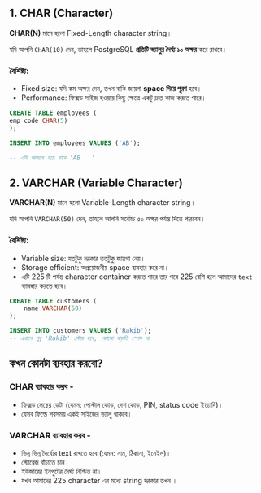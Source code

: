 
## 1. CHAR (Character)

**CHAR(N)** মানে হলো Fixed-Length character string।

যদি আপনি `CHAR(10)` দেন, তাহলে PostgreSQL **প্রতিটি ভ্যালুর দৈর্ঘ্য ১০ অক্ষর** করে রাখবে।

### বৈশিষ্ট্য:

- Fixed size: যদি কম অক্ষর দেন, তখন বাকি জায়গা **space দিয়ে পূরণ** হবে।
- Performance: ফিক্সড সাইজ হওয়ায় কিছু ক্ষেত্রে একটু দ্রুত কাজ করতে পারে।

```sql
CREATE TABLE employees (
emp_code CHAR(5)
);

INSERT INTO employees VALUES ('AB');

-- এটা আসলে হয়ে যাবে 'AB   '
```

## 2. VARCHAR (Variable Character)

**VARCHAR(N)** মানে হলো Variable-Length character string।

যদি আপনি `VARCHAR(50)` দেন, তাহলে আপনি সর্বোচ্চ ৫০ অক্ষর পর্যন্ত দিতে পারবেন।

### বৈশিষ্ট্য:

- Variable size: যতটুকু দরকার ততটুকু জায়গা নেয়।
- Storage efficient: অপ্রয়োজনীয় space ব্যবহার করে না।
- এটি 225  টি পর্যন্ত character container করতে পারে তার পরে 225 বেশি হলে আমাদের `text` ব্যাবহার করতে হবে।

```sql
CREATE TABLE customers (
    name VARCHAR(50)
);

INSERT INTO customers VALUES ('Rakib');
-- এখানে শুধু 'Rakib' স্টোর হবে, কোনো বাড়তি স্পেস না
```

## কখন কোনটা ব্যবহার করবো?

### CHAR ব্যাবহার করব -

- ফিক্সড লেন্থের ডেটা (যেমন: পোস্টাল কোড, দেশ কোড, PIN, status code ইত্যাদি)।
- যেসব ফিল্ডে সবসময় একই সাইজের ভ্যালু থাকবে।

### VARCHAR ব্যাবহার করব -

- ভিন্ন ভিন্ন দৈর্ঘ্যের text রাখতে হবে (যেমন: নাম, ঠিকানা, ইমেইল)।
- স্টোরেজ বাঁচাতে চান।
- ইউজারের ইনপুটের দৈর্ঘ্য নিশ্চিত না।
- যখন আমাদের  225 character এর মধ্যে string দরকার তখন ।
